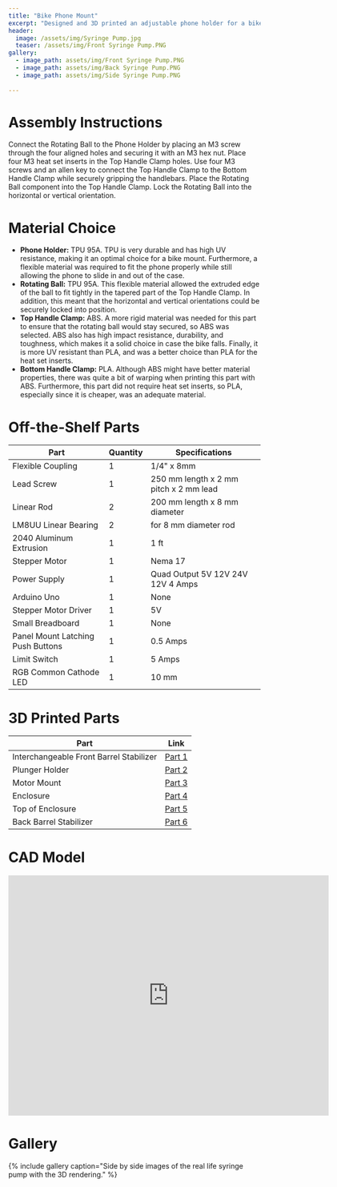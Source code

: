 ```yaml
---
title: "Bike Phone Mount"
excerpt: "Designed and 3D printed an adjustable phone holder for a bike."
header:
  image: /assets/img/Syringe Pump.jpg
  teaser: /assets/img/Front Syringe Pump.PNG
gallery:
  - image_path: assets/img/Front Syringe Pump.PNG
  - image_path: assets/img/Back Syringe Pump.PNG
  - image_path: assets/img/Side Syringe Pump.PNG
   
---
```


# Assembly Instructions

Connect the Rotating Ball to the Phone Holder by placing an M3 screw through the four aligned holes and securing it with an M3 hex nut. Place four M3 heat set inserts in the Top Handle Clamp holes. Use four M3 screws and an allen key to connect the Top Handle Clamp to the Bottom Handle Clamp while securely gripping the handlebars. Place the Rotating Ball component into the Top Handle Clamp. Lock the Rotating Ball into the horizontal or vertical orientation.

# Material Choice

* **Phone Holder:** TPU 95A. TPU is very durable and has high UV resistance, making it an optimal choice for a bike mount. Furthermore, a flexible material was required to fit the phone properly while still allowing the phone to slide in and out of the case.
* **Rotating Ball:** TPU 95A. This flexible material allowed the extruded edge of the ball to fit tightly in the tapered part of the Top Handle Clamp. In addition, this meant that the horizontal and vertical orientations could be securely locked into position.
* **Top Handle Clamp:** ABS. A more rigid material was needed for this part to ensure that the rotating ball would stay secured, so ABS was selected. ABS also has high impact resistance, durability, and toughness, which makes it a solid choice in case the bike falls. Finally, it is more UV resistant than PLA, and was a better choice than PLA for the heat set inserts.
* **Bottom Handle Clamp:** PLA. Although ABS might have better material properties, there was quite a bit of warping when printing this part with ABS. Furthermore, this part did not require heat set inserts, so PLA, especially since it is cheaper, was an adequate material. 

# Off-the-Shelf Parts

| Part | Quantity | Specifications |
| ---- | -------- | -------------- |
| Flexible Coupling | 1 | 1/4" x 8mm |
| Lead Screw | 1 | 250 mm length x 2 mm pitch x 2 mm lead
| Linear Rod | 2 | 200 mm length x 8 mm diameter |
| LM8UU Linear Bearing | 2 | for 8 mm diameter rod |
| 2040 Aluminum Extrusion | 1 | 1 ft |
| Stepper Motor | 1 | Nema 17 |
| Power Supply | 1 | Quad Output 5V 12V 24V 12V 4 Amps |
| Arduino Uno | 1 | None |
| Stepper Motor Driver | 1 | 5V |
| Small Breadboard | 1 | None |
| Panel Mount Latching Push Buttons | 1 | 0.5 Amps |
| Limit Switch | 1 | 5 Amps |
| RGB Common Cathode LED | 1 | 10 mm |

# 3D Printed Parts

| Part | Link |
| ---- | ---- |
| Interchangeable Front Barrel Stabilizer | [Part 1](https://a360.co/3R3PZmG) |
| Plunger Holder | [Part 2](https://a360.co/3Evrrvn) |
| Motor Mount | [Part 3](https://a360.co/3LdhPcf) |
| Enclosure | [Part 4](https://a360.co/3LdHh1s) |
| Top of Enclosure | [Part 5](https://a360.co/4816DJH) |
| Back Barrel Stabilizer | [Part 6](https://a360.co/480DwpU) |

# CAD Model
<iframe src="https://vanderbilt643.autodesk360.com/shares/public/SH35dfcQT936092f0e4396a787ea53f9a532?mode=embed" width="640" height="480" allowfullscreen="true" webkitallowfullscreen="true" mozallowfullscreen="true"  frameborder="0"></iframe>


# Gallery
{% include gallery caption="Side by side images of the real life syringe pump with the 3D rendering." %}
